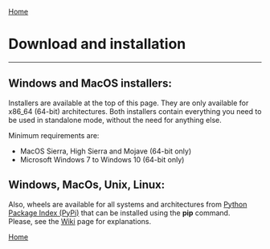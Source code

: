 [Home](index.md)

# Download and installation
--------------
## Windows and MacOS installers:
Installers are available at the top of this page. 
They are only available for x86_64 (64-bit) architectures. Both installers contain 
everything you need to be used in standalone mode, without the need for anything else.

Minimum requirements are:
- MacOS Sierra, High Sierra and Mojave (64-bit only)
- Microsoft Windows 7 to Windows 10 (64-bit only)

## Windows, MacOs, Unix, Linux:
Also, wheels are available for all systems and architectures from 
[Python Package Index (PyPi)](https://pypi.org/project/videomass/) that can be 
installed using the **pip** command.   
Please, see the [Wiki](https://github.com/jeanslack/Videomass/wiki/Installing-from-PyPi-with-pip-tool) page for explanations.

[Home](index.md)

